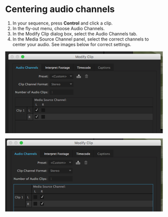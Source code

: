 # Centering audio channels

1. In your sequence, press **Control** and click a clip.
2. In the fly-out menu, choose Audio Channels.
3. In the Modify Clip dialog box, select the Audio Channels tab.
4. In the Media Source Channel panel, select the correct channels to center your audio. See images below for correct settings.

![Handheld mic, lavalier mic, or mult box clip settings.](../.gitbook/assets/adobe-premiere-audio-left-only-fix.png)

![Shotgun mic channel clip settings.](../.gitbook/assets/adobe-premiere-right-only-fix.png)

